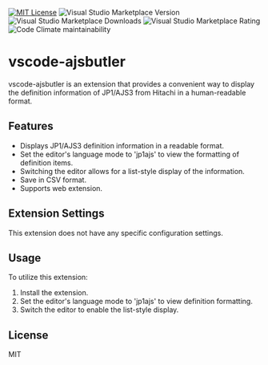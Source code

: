 [![MIT License](https://img.shields.io/badge/license-MIT-blue.svg?style=flat)](LICENSE)
![Visual Studio Marketplace Version](https://img.shields.io/visual-studio-marketplace/v/kittybbit.vscode-ajsbutler)
![Visual Studio Marketplace Downloads](https://img.shields.io/visual-studio-marketplace/d/kittybbit.vscode-ajsbutler)
![Visual Studio Marketplace Rating](https://img.shields.io/visual-studio-marketplace/stars/kittybbit.vscode-ajsbutler)
![Code Climate maintainability](https://img.shields.io/codeclimate/maintainability/kittybbit/vscode-ajsbutler)

# vscode-ajsbutler

vscode-ajsbutler is an extension that provides a convenient way to display the definition information of JP1/AJS3 from Hitachi in a human-readable format.

## Features

- Displays JP1/AJS3 definition information in a readable format.
- Set the editor's language mode to 'jp1ajs' to view the formatting of definition items.
- Switching the editor allows for a list-style display of the information.
- Save in CSV format.
- Supports web extension.

## Extension Settings

This extension does not have any specific configuration settings.

## Usage

To utilize this extension:

1. Install the extension.
2. Set the editor's language mode to 'jp1ajs' to view definition formatting.
3. Switch the editor to enable the list-style display.

## License

MIT

